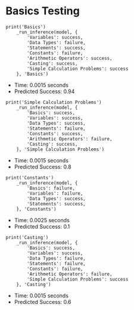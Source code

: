 # Basics Testing

```
print('Basics')
    _run_inference(model, {
        'Variables': success,
        'Data Types': failure,
        'Statements': success,
        'Constants': failure,
        'Arithmetic Operators': success,
        'Casting': success,
        'Simple Calculation Problems': success
    }, 'Basics')
```

- Time: 0.0015 seconds
- Predicted Success: 0.94

```
print('Simple Calculation Problems')
    _run_inference(model, {
        'Basics': success,
        'Variables': success,
        'Data Types': success,
        'Statements': failure,
        'Constants': success,
        'Arithmetic Operators': failure,
        'Casting': success,
    }, 'Simple Calculation Problems')
```

- Time: 0.0015 seconds
- Predicted Success: 0.8

```
print('Constants')
    _run_inference(model, {
        'Basics': failure,
        'Variables': failure,
        'Data Types': success,
        'Statements': success,
    }, 'Constants')
```

- Time: 0.0025 seconds
- Predicted Success: 0.1

```
print('Casting')
    _run_inference(model, {
        'Basics': success,
        'Variables': success,
        'Data Types': failure,
        'Statements': failure,
        'Constants': failure,
        'Arithmetic Operators': failure,
        'Simple Calculation Problems': success
    }, 'Casting')
```

- Time: 0.0015 seconds
- Predicted Success: 0.6